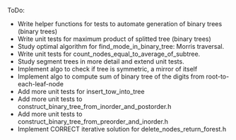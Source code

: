 ToDo:

- Write helper functions for tests to automate generation of binary trees (binary trees)
- Write unit tests for maximum product of splitted tree (binary trees)
- Study optimal algorithm for find_mode_in_binary_tree: Morris traversal.
- Write unit tests for count_nodes_equal_to_average_of_subtree.
- Study segment trees in more detail and extend unit tests.
- Implement algo to check if tree is symmetric, a mirror of itself
- Implement algo to compute sum of binary tree of the digits from root-to-each-leaf-node
- Add more unit tests for insert_tow_into_tree
- Add more unit tests to construct_binary_tree_from_inorder_and_postorder.h
- Add more unit tests to construct_binary_tree_from_preorder_and_inorder.h
- Implement CORRECT iterative solution for delete_nodes_return_forest.h

